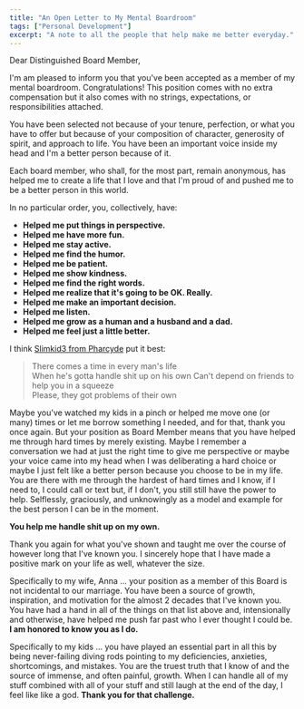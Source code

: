 ```yaml
---
title: "An Open Letter to My Mental Boardroom"
tags: ["Personal Development"]
excerpt: "A note to all the people that help make me better everyday."
---
```


Dear Distinguished Board Member, 

I'm am pleased to inform you that you've been accepted as a member of my mental boardroom. Congratulations! This position comes with no extra compensation but it also comes with no strings, expectations, or responsibilities attached. 

You have been selected not because of your tenure, perfection, or what you have to offer but because of your composition of character, generosity of spirit, and approach to life. You have been an important voice inside my head and I'm a better person because of it. 

Each board member, who shall, for the most part, remain anonymous, has helped me to create a life that I love and that I'm proud of and pushed me to be a better person in this world.

In no particular order, you, collectively, have:

- **Helped me put things in perspective.**
- **Helped me have more fun.**
- **Helped me stay active.**
- **Helped me find the humor.**
- **Helped me be patient.**
- **Helped me show kindness.**
- **Helped me find the right words.**
- **Helped me realize that it's going to be OK. Really.**
- **Helped me make an important decision.**
- **Helped me listen.**
- **Helped me grow as a human and a husband and a dad.**
- **Helped me feel just a little better.** 

I think [Slimkid3 from Pharcyde](https://genius.com/600763) put it best:

> There comes a time in every man's life  
> When he's gotta handle shit up on his own
> Can't depend on friends to help you in a squeeze  
> Please, they got problems of their own

Maybe you've watched my kids in a pinch or helped me move one (or many) times or let me borrow something I needed, and for that, thank you once again. But your position as Board Member means that you have helped me through hard times by merely existing. Maybe I remember a conversation we had at just the right time to give me perspective or maybe your voice came into my head when I was deliberating a hard choice or maybe I just felt like a better person because you choose to be in my life. You are there with me through the hardest of hard times and I know, if I need to, I could call or text but, if I don't, you still still have the power to help. Selflessly, graciously, and unknowingly as a model and example for the best person I can be in the moment.

**You help me handle shit up on my own.**

Thank you again for what you've shown and taught me over the course of however long that I've known you. I sincerely hope that I have made a positive mark on your life as well, whatever the size.

Specifically to my wife, Anna ... your position as a member of this Board is not incidental to our marriage. You have been a source of growth, inspiration, and motivation for the almost 2 decades that I've known you. You have had a hand in all of the things on that list above and, intensionally and otherwise, have helped me push far past who I ever thought I could be. **I am honored to know you as I do.**

Specifically to my kids ... you have played an essential part in all this by being never-failing diving rods pointing to my deficiencies, anxieties, shortcomings, and mistakes. You are the truest truth that I know of and the source of immense, and often painful, growth. When I can handle all of my stuff combined with all of your stuff and still laugh at the end of the day, I feel like like a god. **Thank you for that challenge.**